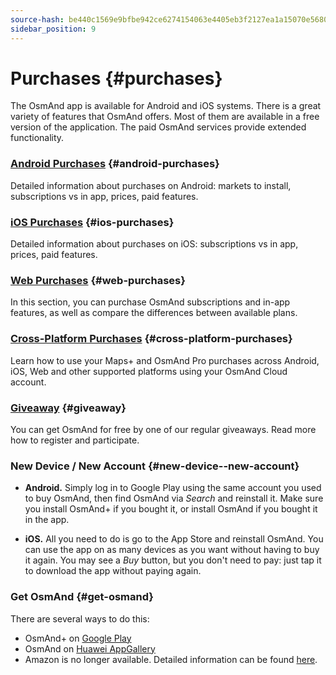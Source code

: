 ```yaml
---
source-hash: be440c1569e9bfbe942ce6274154063e4405eb3f2127ea1a15070e5680537c7c
sidebar_position: 9
---
```


# Purchases {#purchases}

The OsmAnd app is available for Android and iOS systems. There is a great variety of features that OsmAnd offers. Most of them are available in a free version of the application. The paid OsmAnd services provide extended functionality.

### [Android Purchases](./android.md) {#android-purchases}

Detailed information about purchases on Android: markets to install, subscriptions vs in app, prices, paid features.

### [iOS Purchases](./ios.md) {#ios-purchases}

Detailed information about purchases on iOS: subscriptions vs in app, prices, paid features.

### [Web Purchases](./web.md) {#web-purchases}

In this section, you can purchase OsmAnd subscriptions and in-app features,
as well as compare the differences between available plans.

### [Cross-Platform Purchases](./cross.md) {#cross-platform-purchases}

Learn how to use your Maps+ and OsmAnd Pro purchases across Android, iOS, Web and other supported platforms using your OsmAnd Cloud account.

### [Giveaway](./giveaway.md) {#giveaway}

You can get OsmAnd for free by one of our regular giveaways. Read more how to register and participate.

### New Device / New Account {#new-device--new-account}

- **Android.** Simply log in to Google Play using the same account you used to buy OsmAnd, then find OsmAnd via *Search* and reinstall it. Make sure you install OsmAnd+ if you bought it, or install OsmAnd if you bought it in the app.

- **iOS.** All you need to do is go to the App Store and reinstall OsmAnd. You can use the app on as many devices as you want without having to buy it again. You may see a *Buy* button, but you don't need to pay: just tap it to download the app without paying again.

### Get OsmAnd {#get-osmand}

There are several ways to do this:

- OsmAnd+ on [Google Play](https://play.google.com/store/apps/dev?id=8483587772816822023)
- OsmAnd on [Huawei AppGallery](https://appgallery.huawei.com/#/app/C101486545)
- Amazon is no longer available. Detailed information can be found [here](https://osmand.net/docs/user/troubleshooting/purchases_payments#amazon-store-is-closing--what-to-do).